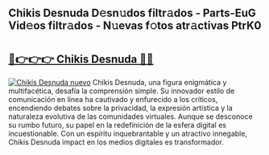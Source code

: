 ## Chikis Desnuda D𝚎sn𝚞dos filtr𝚊dos - Parts-EuG Vid𝚎os filtr𝚊dos - N𝚞evas f𝚘tos atr𝚊ctivas PtrK0

# <h2><a href="http://mbbzz26.tromn.icu/?c=Chikis+Desnuda">🔗👉👉👉 Chikis Desnuda 🔗🔗</a></h2>

[![Chikis Desnuda nuevo](https://i.imgur.com/pEAQMta.gif)](http://mbbzz26.tromn.icu/?c=Chikis+Desnuda)
Chikis Desnuda, una figura enigmática y multifacética, desafía la comprensión simple. Su innovador estilo de comunicación en línea ha cautivado y enfurecido a los críticos, encendiendo debates sobre la privacidad, la expresión artística y la naturaleza evolutiva de las comunidades virtuales. Aunque se desconoce su rumbo futuro, su papel en la redefinición de la esfera digital es incuestionable. Con un espíritu inquebrantable y un atractivo innegable, Chikis Desnuda impact en los medios digitales es transformador.
